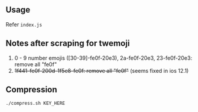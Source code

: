 ## Usage

Refer `index.js`

## Notes after scraping for twemoji

1. 0 - 9 number emojis ([30-39]-fe0f-20e3), 2a-fe0f-20e3, 23-fe0f-20e3: remove all "fe0f"
2. <del>1f441-fe0f-200d-1f5e8-fe0f: remove all "fe0f"</del> (seems fixed in ios 12.1)

## Compression

```sh
./compress.sh KEY_HERE
```
